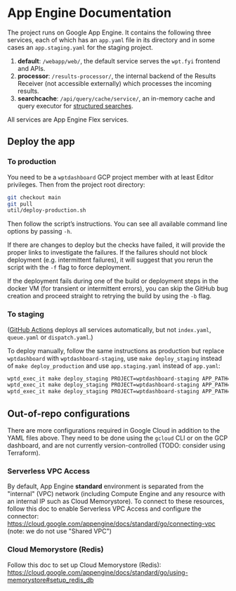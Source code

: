 # App Engine Documentation

The project runs on Google App Engine. It contains the following three services,
each of which has an `app.yaml` file in its directory and in some cases an
`app.staging.yaml` for the staging project.

1. **default**: `/webapp/web/`, the default service serves the `wpt.fyi` frontend and
   APIs.
2. **processor**: `/results-processor/`, the internal backend of the Results
   Receiver (not accessible externally) which processes the incoming results.
3. **searchcache**: `/api/query/cache/service/`, an in-memory cache and query
   executor for [structured searches](../api/query/README.md).

All services are App Engine Flex services.

## Deploy the app

### To production

You need to be a `wptdashboard` GCP project member with
at least Editor privileges. Then from the project root directory:

```sh
git checkout main
git pull
util/deploy-production.sh
```

Then follow the script’s instructions. You can see all available command line options by passing `-h`.

If there are changes to deploy but the checks have failed, it will provide the proper links to investigate the failures. If the failures should not block deployment (e.g. intermittent failures), it will suggest that you rerun the script with the `-f` flag to force deployment.

If the deployment fails during one of the build or deployment steps in the docker VM (for transient or intermittent errors), you can skip the GitHub bug creation and proceed straight to retrying the build by using the `-b` flag.

### To staging

([GitHub Actions](../.github/workflows/deploy.yml) deploys all services automatically, but not
`index.yaml`, `queue.yaml` or `dispatch.yaml`.)

To deploy manually, follow the same instructions as production but replace
`wptdashboard` with `wptdashboard-staging`, use `make deploy_staging`
instead of `make deploy_production` and use `app.staging.yaml` instead of `app.yaml`:

```sh
wptd_exec_it make deploy_staging PROJECT=wptdashboard-staging APP_PATH=webapp/web/app.staging.yaml
wptd_exec_it make deploy_staging PROJECT=wptdashboard-staging APP_PATH=results-processor/app.staging.yaml
wptd_exec_it make deploy_staging PROJECT=wptdashboard-staging APP_PATH=api/query/cache/service/app.staging.yaml
```

## Out-of-repo configurations

There are more configurations required in Google Cloud in addition to the YAML
files above. They need to be done using the `gcloud` CLI or on the GCP
dashboard, and are not currently version-controlled (TODO: consider using
Terraform).

### Serverless VPC Access

By default, App Engine **standard** environment is separated from the "internal"
(VPC) network (including Compute Engine and any resource with an internal IP
such as Cloud Memorystore). To connect to these resources, follow this doc to
enable Serverless VPC Access and configure the connector:
https://cloud.google.com/appengine/docs/standard/go/connecting-vpc (note: we do
not use "Shared VPC")

### Cloud Memorystore (Redis)

Follow this doc to set up Cloud Memorystore (Redis):
https://cloud.google.com/appengine/docs/standard/go/using-memorystore#setup_redis_db
